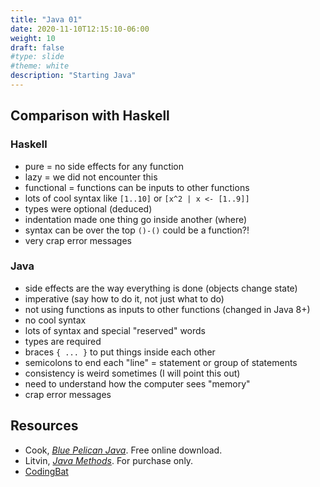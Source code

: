 ```yaml
---
title: "Java 01"
date: 2020-11-10T12:15:10-06:00
weight: 10
draft: false
#type: slide
#theme: white
description: "Starting Java"
---
```


## Comparison with Haskell


### Haskell

- pure = no side effects for any function
- lazy = we did not encounter this
- functional = functions can be inputs to other functions 
- lots of cool syntax like `[1..10]` or `[x^2 | x <- [1..9]]`
- types were optional (deduced)
- indentation made one thing go inside another (where)
- syntax can be over the top `()-()` could be a function?!
- very crap error messages

### Java

- side effects are the way everything is done (objects change state)
- imperative (say how to do it, not just what to do)
- not using functions as inputs to other functions (changed in Java 8+)
- no cool syntax
- lots of syntax and special "reserved" words
- types are required
- braces `{ ... }` to put things inside each other
- semicolons to end each "line" = statement or group of statements
- consistency is weird sometimes (I will point this out)
- need to understand how the computer sees "memory"
- crap error messages

## Resources

* Cook, [_Blue Pelican Java_](http://www.bluepelicanjava.com/). Free
  online download.
* Litvin, [_Java Methods_](http://www.skylit.com/jm.html). For purchase only.
* [CodingBat](https://codingbat.com)

